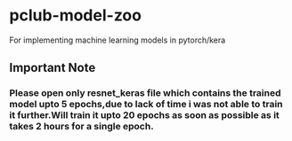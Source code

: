 # pclub-model-zoo
For implementing machine learning models in pytorch/kera

## Important Note

### Please open only resnet_keras file which contains the trained model upto 5 epochs,due to lack of time i was not able to train it further.Will train it upto 20 epochs as soon as possible as it takes 2 hours for a single epoch.
